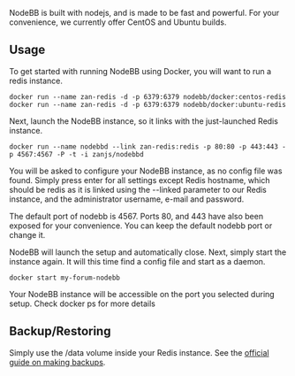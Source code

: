 NodeBB is built with nodejs, and is made to be fast and powerful. 
For your convenience, we currently offer CentOS and Ubuntu builds.


## Usage

To get started with running NodeBB using Docker, you will want to run a redis instance.

```
docker run --name zan-redis -d -p 6379:6379 nodebb/docker:centos-redis
docker run --name zan-redis -d -p 6379:6379 nodebb/docker:ubuntu-redis
```


Next, launch the NodeBB instance, so it links with the just-launched Redis instance.


```
docker run --name nodebbd --link zan-redis:redis -p 80:80 -p 443:443 -p 4567:4567 -P -t -i zanjs/nodebbd

```


You will be asked to configure your NodeBB instance, as no config file was found. 
Simply press enter for all settings except Redis hostname, 
which should be redis as it is linked using the --linked parameter to our Redis instance, 
and the administrator username, e-mail and password.



The default port of nodebb is 4567. Ports 80, 
and 443 have also been exposed for your convenience. 
You can keep the default nodebb port or change it.




NodeBB will launch the setup and automatically close. 
Next, simply start the instance again. It will this time find a config file and start as a daemon.

```
docker start my-forum-nodebb
```


Your NodeBB instance will be accessible on the port you selected during setup.
 Check docker ps for more details
 
 ## Backup/Restoring
 
 Simply use the /data volume inside your Redis instance. See the [official guide on making backups](https://docs.docker.com/userguide/dockervolumes/#backup-restore-or-migrate-data-volumes).

